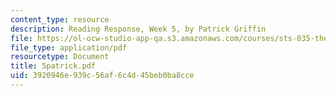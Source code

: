 ```yaml
---
content_type: resource
description: Reading Response, Week 5, by Patrick Griffin
file: https://ol-ocw-studio-app-qa.s3.amazonaws.com/courses/sts-035-the-history-of-computing-spring-2004/3920946e939c56af6c4d45beb0ba8cce_5patrick.pdf
file_type: application/pdf
resourcetype: Document
title: 5patrick.pdf
uid: 3920946e-939c-56af-6c4d-45beb0ba8cce
---
```

